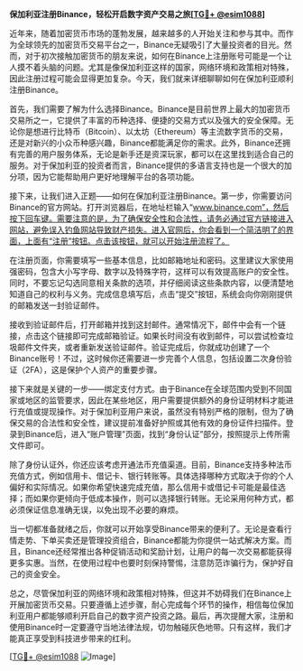 **保加利亚注册Binance，轻松开启数字资产交易之旅[[TG💪+ @esim1088](https://t.me/s/esim1088)]**

近年来，随着加密货币市场的蓬勃发展，越来越多的人开始关注和参与其中。而作为全球领先的加密货币交易平台之一，Binance无疑吸引了大量投资者的目光。然而，对于初次接触加密货币的朋友来说，如何在Binance上注册账号可能是一个让人摸不着头脑的问题。尤其是像保加利亚这样的国家，网络环境和政策相对特殊，因此注册过程可能会显得更加复杂。今天，我们就来详细聊聊如何在保加利亚顺利注册Binance。

首先，我们需要了解为什么选择Binance。Binance是目前世界上最大的加密货币交易所之一，它提供了丰富的币种选择、便捷的交易方式以及强大的安全保障。无论你是想进行比特币（Bitcoin）、以太坊（Ethereum）等主流数字货币的交易，还是对新兴的小众币种感兴趣，Binance都能满足你的需求。此外，Binance还拥有完善的用户服务体系，无论是新手还是资深玩家，都可以在这里找到适合自己的服务。对于保加利亚的投资者而言，Binance提供的多语言支持也是一个很大的加分项，因为它能帮助用户更好地理解平台的各项功能。

接下来，让我们进入正题——如何在保加利亚注册Binance。第一步，你需要访问Binance的官方网站。打开浏览器后，在地址栏输入“www.binance.com”，然后按下回车键。需要注意的是，为了确保安全性和合法性，请务必通过官方链接进入网站，避免误入钓鱼网站导致财产损失。进入官网后，你会看到一个简洁明了的界面，上面有“注册”按钮。点击该按钮，就可以开始注册流程了。

在注册页面，你需要填写一些基本信息，比如邮箱地址和密码。这里建议大家使用强密码，包含大小写字母、数字以及特殊字符，这样可以有效提高账户的安全性。同时，不要忘记勾选同意相关条款的选项，并仔细阅读这些条款内容，以便清楚地知道自己的权利与义务。完成信息填写后，点击“提交”按钮，系统会向你刚刚提供的邮箱发送一封验证邮件。

接收到验证邮件后，打开邮箱并找到这封邮件。通常情况下，邮件中会有一个链接，点击这个链接即可完成邮箱验证。如果长时间没有收到邮件，可以尝试检查垃圾邮件文件夹，或者重新发送验证邮件。验证完成后，你就成功创建了一个Binance账号！不过，这时候你还需要进一步完善个人信息，包括设置二次身份验证（2FA），这是保护个人资产的重要步骤。

接下来就是关键的一步——绑定支付方式。由于Binance在全球范围内受到不同国家或地区的监管要求，因此在某些地区，用户需要提供额外的身份证明材料才能进行充值或提现操作。对于保加利亚用户来说，虽然没有特别严格的限制，但为了确保交易的合法性和安全性，建议提前准备好护照或其他有效的身份证件扫描件。登录到Binance后，进入“账户管理”页面，找到“身份认证”部分，按照提示上传所需文件即可。

除了身份认证外，你还应该考虑开通法币充值渠道。目前，Binance支持多种法币充值方式，例如信用卡、借记卡、银行转账等。具体选择哪种方式取决于你的个人偏好和实际情况。如果你希望快速完成充值，那么信用卡或借记卡可能是最佳选择；而如果你更倾向于低成本操作，则可以选择银行转账。无论采用何种方式，都必须保证信息准确无误，以免出现不必要的麻烦。

当一切都准备就绪之后，你就可以开始享受Binance带来的便利了。无论是查看行情走势、下单买卖还是管理投资组合，Binance都能为你提供一站式解决方案。而且，Binance还经常推出各种促销活动和奖励计划，让用户的每一次交易都能获得更多实惠。当然，在使用过程中也要时刻保持警惕，注意防范诈骗行为，保护好自己的资金安全。

总之，尽管保加利亚的网络环境和政策相对特殊，但这并不妨碍我们在Binance上开展加密货币交易。只要遵循上述步骤，耐心完成每个环节的操作，相信每位保加利亚用户都能够顺利开启自己的数字资产投资之路。最后，再次提醒大家，注册和使用Binance时一定要遵守当地法律法规，切勿触碰灰色地带。只有这样，我们才能真正享受到科技进步带来的红利。

[[TG💪+ @esim1088](https://t.me/s/esim1088) ![Image](https://i.postimg.cc/4NQfJmqS/Snipaste-2025-05-13-00-14-12.png)]